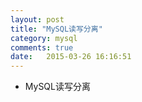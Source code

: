 ```yaml
---
layout: post
title: "MySQL读写分离"
category: mysql
comments: true
date:   2015-03-26 16:16:51
---
```


- MySQL读写分离
